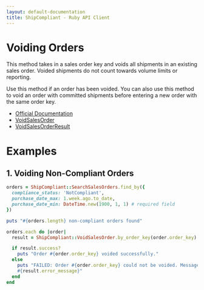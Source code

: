 ```yaml
---
layout: default-documentation
title: ShipCompliant - Ruby API Client
---
```


# Voiding Orders
This method takes in a sales order key and
voids all shipments in an existing sales order.
Voided shipments do not count towards volume limits or reporting.

Use this method if an order has been voided. You can also use this method to
void an order with committed shipments before entering a new order with the same order key.

- [Official Documentation][official_docs]
- [VoidSalesOrder][void_sales_order_class]
- [VoidSalesOrderResult][void_sales_order_result_class]

# Examples

## 1. Voiding Non-Compliant Orders

```ruby
orders = ShipCompliant::SearchSalesOrders.find_by({
  compliance_status: 'NotCompliant',
  purchase_date_max: 1.week.ago.to_date,
  purchase_date_min: DateTime.new(1900, 1, 1) # required field
})

puts "#{orders.length} non-compliant orders found"

orders.each do |order|
  result = ShipCompliant::VoidSalesOrder.by_order_key(order.order_key)

  if result.success?
    puts "Order #{order.order_key} voided successfully."
  else
    puts "FAILED: Order #{order.order_key} could not be voided. Message:
    #{result.error_message}"
  end
end
```

[official_docs]: https://shipcompliant.desk.com/customer/portal/articles/1462186-api-voidsalesorder-?b_id=2759
[void_sales_order_class]: ../rdoc/classes/ShipCompliant/VoidSalesOrder.html
[void_sales_order_result_class]: ../rdoc/classes/ShipCompliant/VoidSalesOrderResult.html
